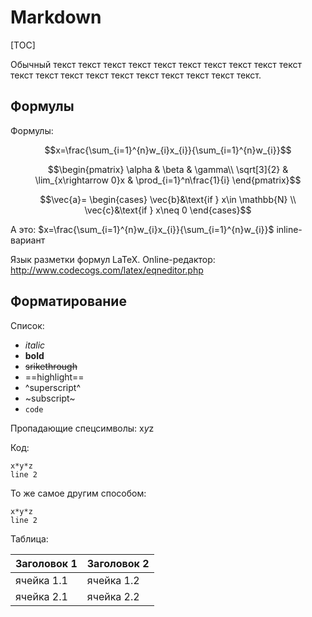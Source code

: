 # Markdown

[TOC]

Обычный текст текст текст текст текст текст текст текст текст текст текст текст текст текст текст текст текст текст текст текст.

## Формулы

Формулы:

$$x=\frac{\sum_{i=1}^{n}w_{i}x_{i}}{\sum_{i=1}^{n}w_{i}}$$

$$\begin{pmatrix}
\alpha & \beta & \gamma\\
\sqrt[3]{2} & \lim_{x\rightarrow 0}x & \prod_{i=1}^n\frac{1}{i}
\end{pmatrix}$$

$$\vec{a}=
\begin{cases}
\vec{b}&\text{if } x\in \mathbb{N} \\
\vec{c}&\text{if } x\neq 0
\end{cases}$$

А это: $x=\frac{\sum_{i=1}^{n}w_{i}x_{i}}{\sum_{i=1}^{n}w_{i}}$ inline-вариант

Язык разметки формул LaTeX. Online-редактор: http://www.codecogs.com/latex/eqneditor.php

## Форматирование

Список:
- *italic*
- **bold**
- ~~srikethrough~~
- ==highlight==
- ^superscript^
- ~subscript~
- `code`

Пропадающие спецсимволы: x*y*z

Код:

	x*y*z
	line 2

То же самое другим способом:

```
x*y*z
line 2
```

Таблица:

| Заголовок 1 | Заголовок 2 |
|-------------|-------------|
| ячейка 1.1  | ячейка 1.2  |
| ячейка 2.1  | ячейка 2.2  |
